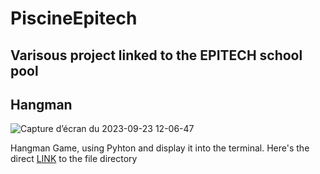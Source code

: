 # PiscineEpitech
Varisous project linked to the EPITECH school pool
-------------------------------------------------

Hangman
---------------------------------------------------

![Capture d’écran du 2023-09-23 12-06-47](https://github.com/Joal1291/PiscineEpitech/assets/144683460/f6f1990b-2d5b-44e7-b4aa-1ec1c13e18ff)

Hangman Game, using Pyhton and display it into the terminal. Here's the direct [LINK](https://github.com/Joal1291/PiscineEpitech/tree/main/Hangman_game) to the file directory 
